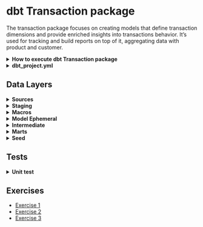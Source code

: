 # dbt Transaction package
The transaction package focuses on creating models that define transaction dimensions and provide enriched insights into 
transactions behavior. It’s used for tracking and build reports on top of it, aggregating data with product and customer.
<details id="how_to_dbt_product">
  <summary><strong>How to execute dbt Transaction package </strong></summary>


The dbt Transaction is depending from customer and product so be sure to run the dbt models respective before

- Position your self with the terminal in the folder ``dbt Training project fulll/dbt/transaction`` and run ``` dbt deps ```
- This specific model is using seeds so you need to create them ``` dbt seed ```
    - All at once
        - `dbt build --select tag:transaction` : it will run all the dbt model and all the dbt tests 
    - Per model: in the `dbt_pproject.yml` structure (as shown below) it has been defined for each layer a tag so all 
  the model with each layer can be triggered together (ref: https://docs.getdbt.com/reference/resource-configs/tags)
        ``` YAML 
            models:
                transaction:
                    +persist_docs:
                    relation: true
                    columns: true
                    +schema: demo_dbt
                    +tags: transaction
                    +incremental_strategy: "insert_overwrite"
                    +materialized: "incremental"
                    staging:
                    +tags: stg_transaction
                    intermediate:
                    +tags: int_transaction
                    marts:
                    +tags: mart_transaction

        ```    
        - `dbt run --select tag:stg_transaction` : it will allow to run the staging model
        - `dbt run --select tag:int_transaction` : it will allow to run the intermediate model
        - `dbt run --select tag:mart_transaction` : it will allow to run the mart model
        
        The dbt run command will not execute test. In that case you will need to run dbt test command
        
        - Either `dbt test --select tag:transaction` or as mention before for granular tag.
</details>
<details>
  <summary><strong>dbt_project.yml </strong></summary>
You will find the reference to the profile that is used in the repo, the variable needed and some global information like

- `schema`: the schema for Google Cloud BigQuery project where dbt is going to write the table
- `tags`: the definition of tag used while running dbt `dbt build --select tag:customer`
- `materialization`: the type of materialization used.
- `vars`: the list of variables that you are going to use in your dbt transformation logic with their default value.

⚠️ **Small reminder:** all those values are global. However, every time a model has configured one of the values, it 
will overwrite the one specified in the dbt_project.yml

</details>

## Data Layers

<details>
  <summary><strong>Sources</strong></summary>

This is where everything begins. Here, you will find the sources that are needed in your models, what we call the landing 
zone tables that we are referring to in our staging.

In this particular use case we have 3 different source tables
1. **transactions_eu**: containing only the transaction coming from Europe
2. **transactions_us**: containing only the transaction coming from US
3. **transactions_uk**: containing only the transaction coming from UK

</details>

<details>
  <summary><strong>Staging</strong></summary>

- Each package has its own staging models to clean and normalize raw data.
- Stage models are materialized as **views**, ensuring light and performant transformations.

<aside>⚠️ There is a peculiarity here if you check in the code `stg__transaction.sql` </aside>

``` SQL

{{transactions_fields("transactions_eu")}}
union all
{{transactions_fields("transactions_us")}}
union all
{{transactions_fields("transactions_uk")}}

```
In the model we are doing an union between all the tables coming from all the different region calling a macro `transactions_fields`
</details>

<details>
  <summary><strong>Macros</strong></summary>
Macros are like function the programming language that allow you to extract a logic that can be reused in different part of your model. 

For example, as mentione above, in the `stg__transaction` we have the following macro that is doing the same transformation independently from the region since the schema of the table is the same.

``` SQL

{% macro transactions_fields(source_table) %}
    SELECT
    
    id as transaction_id,
    customer_id,
    product_id,
    currency,
    CAST(amount AS NUMERIC) as transaction_amount,
    transaction_date,
    ingested_date

    from   {{ source("source_transaction", source_table) }}
{%- endmacro %}

```
In addition in the folder there is a macro called `incremental_filter` that is used to incapsulate the logic of incremental since it could be a repeatable code it is better to put in a macro. It will return the max partition date. It can be used in the code as per follow:

``` SQL

    {% if is_incremental() %}
        {% set max_partition_date = incremental_filter() %}
        WHERE column_date >= '{{ max_partition_date }}' --change the column_date with the name of the column of your model
    {% endif %}

```

</details>

<details>
  <summary><strong>Model Ephemeral</strong></summary>
Instead of calling a macro we could use as well an ephemeral model, what is an ephemeral model? it is a model that you 
can reference in other SQL model without being materialized. It will perform a CTE. 
Please refer here for more documentation https://docs.getdbt.com/docs/build/materializations#ephemeral

In that case what we would have is under the folder *`staging/base/transaction_fields.sql`* that will look like

```SQL

{{ config(
    materialized='ephemeral'
) }}

    SELECT
        id as transaction_id,
        customer_id,
        product_id,
        currency,
        CAST(amount AS NUMERIC) as transaction_amount,
        transaction_date,
        ingested_date
    from   {{ source("source_transaction", "transactions_eu") }}
    
    UNION ALL
    
    SELECT
        id as transaction_id,
        customer_id,
        product_id,
        currency,
        CAST(amount AS NUMERIC) as transaction_amount,
        transaction_date,
        ingested_date
    from   {{ source("source_transaction", "transactions_us") }}
    
    UNION ALL
    
    SELECT
        id as transaction_id,
        customer_id,
        product_id,
        currency,
        CAST(amount AS NUMERIC) as transaction_amount,
        transaction_date,
        ingested_date
    from   {{ source("source_transaction", "transactions_uk") }}


```

At this point the staging `stg__transaction.sql` looks like


```SQL


{{ config(
    materialized='view'
) }}

select * from {{ref("transaction_fields")}}


```
</details>

<details>
  <summary><strong>Intermediate</strong></summary>

Build pre-aggregations (e.g., `int__customer`) for specific metrics to support reporting and dashboards.

</details>

<details>
  <summary><strong>Marts</strong></summary>

- Dimension: The dimensional models (e.g., dim_customer, dim_product) provide enriched, analytical-ready data for each domain.
- Fact: The fact model (fact_transactions) joins and references the dimensional models for validated and enriched transactional data.

</details>

<details>
  <summary><strong>Seed</strong></summary>

Seed are used to represent mapping, static table that are not changing often (or even better never) with a small amount of data that are used to do look up/enrich your model in CSV format: https://docs.getdbt.com/docs/build/seeds

In Transaction use case we are using a seed for currency under `seeds/currencies.csv` to enrich the currency information with the description of the currency in the `fact__transaction.sql`.

</details>

## Tests

<details>
  <summary><strong>Unit test</strong></summary>
The test has been created in order to test and check the incremental logic. 
In this specific use case we are defining a merge stategy which means (in few words).

The behavior depends heavily on how your dbt model and the underlying data warehouse are partitioned.  To give you a precise explanation, I need information on:

1. Partitioning Key: What column(s) are used as the partitioning key in your target table?  This is crucial because the `insert_overwrite` operation will affect partitions based on this key.
2. Partitioning Scheme: How is your data warehouse partitioned?  (e.g., range partitioning, list partitioning, hash partitioning).  Different schemes will lead to different behaviors during the overwrite.
3. dbt Model Code:  Seeing the actual dbt model code (the SQL) will help me understand how the data is loaded and transformed before the `insert_overwrite` operation.  This will show how the partitioning key is handled within the model's logic.
4. Incremental Strategy Implementation: How is the incremental logic implemented within your dbt model?  This will clarify how the temporary table is created and how the overwrite happens.  Is it using a WHERE clause to filter data based on the partition key?

General Concepts: Assuming your target table is partitioned by a column like date, an `insert_overwrite` strategy would likely work as follows:
* Temporary Table Creation:  The incremental model creates a temporary table containing only the data for the new partition (or partitions) being updated.  This is usually achieved by filtering the source data based on the date column.
* Partition-Specific Overwrite: Instead of overwriting the entire target table, the `insert_overwrite` operation would only affect the specific partition(s) containing the data in the temporary table.  The other partitions would remain untouched.  This is a more efficient approach than overwriting the entire table.
* Underlying Data Warehouse Behavior: The exact mechanism for the partition-specific overwrite depends on your data warehouse's capabilities.  Some warehouses might allow direct replacement of individual partitions, while others might require more complex operations involving dropping and recreating partitions.

Considering now the following scenario and keeping in mind that the SQL model `int__transaction.sql` is as per follow
``` SQL

{{ config(
    materialized='incremental',
    incremental_strategy="insert_overwrite",
    partition_by={"field": "transaction_date", "data_type": "DATE"}
) }}


with source_transactions as (
    SELECT
    *
    FROM {{ ref('stg__transaction') }}
)

select * from source_transactions

{% if is_incremental() %}
    {% set max_partition_date = incremental_filter() %}
    WHERE ingested_date >= '{{ max_partition_date }}'
{% endif %}


```
Which means taht the the model `int__transaction.sql` is partitioned by ***transaction_date***. We are considering the ***ingested_date*** to get the incremental delta from the staging.
So basically all the time that we are reloading data we overwrite all the transaction for a specific date because it means that updates has been done.

## Example of dbt `insert_overwrite` Strategy

In this example, we use dbt's `insert_overwrite` strategy to refresh data for a specific partition (`transaction_date`) while leaving the rest of the table intact.

### Scenario

We have an existing `transactions` table, which is partitioned by `transaction_date`, and we want to update only the records for `transaction_date >= '2025-03-03'`. Here’s how it works:

### Initial Table Data (`stg__transaction`):

| transaction_id | customer_id | product_id | currency | transaction_amount | transaction_date | ingested_date |
|----------------|-------------|------------|----------|--------------------|------------------|---------------|
| 1001           | 2001        | 3001       | USD      | 150.00             | 2025-03-01       | 2025-03-02    |
| 1002           | 2002        | 3002       | EUR      | 130.00             | 2025-03-02       | 2025-03-03    |
| 1003           | 2003        | 3003       | USD      | 180.00             | 2025-03-05       | 2025-03-06    |

### New Data for Insert Overwrite (`stg__transaction`):

| transaction_id | customer_id | product_id | currency | transaction_amount | transaction_date | ingested_date |
|----------------|-------------|------------|----------|--------------------|------------------|---------------|
| 1003           | 2003        | 3003       | USD      | 180.00             | 2025-03-05       | 2025-03-06    |
| 1004           | 2004        | 3004       | EUR      | 200.00             | 2025-03-06       | 2025-03-07    |

### Model Example (`int__transaction.sql`):

``` SQL

{{ config(
    materialized='incremental',
    incremental_strategy='insert_overwrite',
    partition_by={'field': 'transaction_date', 'data_type': 'date'}
) }}

WITH source_transactions AS (
    SELECT * 
    FROM {{ ref('stg__transaction') }}  -- Source table with new records
)

SELECT *
FROM source_transactions

{% if is_incremental() %}
    WHERE transaction_date >= '2025-03-03'  -- Filter to only include recent records
{% endif %} 


```

### After `insert_overwrite` Strategy:

- **Delete** data for `transaction_date >= '2025-03-03'`.
- **Insert** new data where `transaction_date >= '2025-03-03'`.

### Final Table Data after `insert_overwrite`:

| transaction_id | customer_id | product_id | currency | transaction_amount | transaction_date | ingested_date |
|----------------|-------------|------------|----------|--------------------|------------------|---------------|
| 1001           | 2001        | 3001       | USD      | 150.00             | 2025-03-01       | 2025-03-02    |
| 1002           | 2002        | 3002       | EUR      | 130.00             | 2025-03-02       | 2025-03-03    |
| 1003           | 2003        | 3003       | USD      | 180.00             | 2025-03-05       | 2025-03-06    |
| 1004           | 2004        | 3004       | EUR      | 200.00             | 2025-03-06       | 2025-03-07    |

</details>


## Exercises

- [Exercise 1](./exercises/exercise_1.md)
- [Exercise 2](./exercises/exercise_2.md)
- [Exercise 3](./exercises/exercise_3.md)